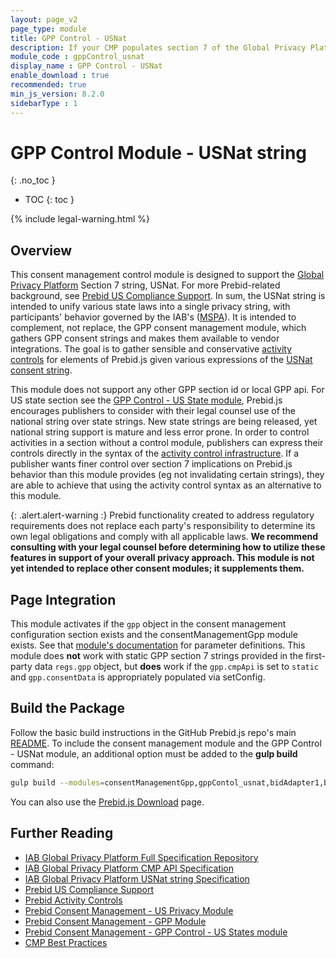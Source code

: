 ```yaml
---
layout: page_v2
page_type: module
title: GPP Control - USNat
description: If your CMP populates section 7 of the Global Privacy Platform, the USNat string, this module complements the `consentManagementGpp` module to control Prebid.js accordingly.
module_code : gppControl_usnat
display_name : GPP Control - USNat
enable_download : true
recommended: true
min_js_version: 8.2.0
sidebarType : 1
---
```


# GPP Control Module - USNat string
{: .no_toc }

- TOC
{: toc }

{% include legal-warning.html %}

## Overview

This consent management control module is designed to support the [Global Privacy Platform](https://iabtechlab.com/gpp/) Section 7 string, USNat. For more Prebid-related background, see [Prebid US Compliance Support](/features/mspa-usnat.html). In sum, the USNat string is intended to unify various state laws into a single privacy string, with participants' behavior governed by the IAB's ([MSPA](https://www.iabprivacy.com/#)). It is intended to complement, not replace, the GPP consent management module, which gathers GPP consent strings and makes them available to vendor integrations. The goal is to gather sensible and conservative [activity controls](/dev-docs/activity-controls.html) for elements of Prebid.js given various expressions of the [USNat consent string](https://github.com/InteractiveAdvertisingBureau/Global-Privacy-Platform/blob/main/Sections/US-National/IAB%20Privacy%E2%80%99s%20National%20Privacy%20Technical%20Specification.md).

This module does not support any other GPP section id or local GPP api. For US state section see the [GPP Control - US State module](/dev-docs/modules/gppControl_usstates.html), Prebid.js encourages publishers to consider with their legal counsel use of the national string over state strings. New state strings are being released, yet national string support is mature and less error prone. In order to control activities in a section without a control module, publishers can express their controls directly in the syntax of the [activity control infrastructure](/dev-docs/activity-controls.html). If a publisher wants finer control over section 7 implications on Prebid.js behavior than this module provides (eg not invalidating certain strings), they are able to achieve that using the activity control syntax as an alternative to this module.

{: .alert.alert-warning :}
Prebid functionality created to address regulatory requirements does not replace each party's responsibility to determine its own legal obligations and comply with all applicable laws. **We recommend consulting with your legal counsel before determining how to utilize these features in support of your overall privacy approach. This module is not yet intended to replace other consent modules; it supplements them.**

## Page Integration

This module activates if the `gpp` object in the consent management configuration section exists and the consentManagementGpp module exists. See that [module's documentation](/dev-docs/modules/consentManagementGpp.html) for parameter definitions. This module does **not** work with static GPP section 7 strings provided in the first-party data `regs.gpp` object, but **does** work if the `gpp.cmpApi` is set to `static` and `gpp.consentData` is appropriately populated via setConfig.

## Build the Package

Follow the basic build instructions in the GitHub Prebid.js repo's main [README](https://github.com/prebid/Prebid.js/blob/master/README.md). To include the consent management module and the GPP Control - USNat module, an additional option must be added to the **gulp build** command:

```bash
gulp build --modules=consentManagementGpp,gppContol_usnat,bidAdapter1,bidAdapter2
```

You can also use the [Prebid.js Download](/download.html) page.

## Further Reading

- [IAB Global Privacy Platform Full Specification Repository](https://github.com/InteractiveAdvertisingBureau/Global-Privacy-Platform)
- [IAB Global Privacy Platform CMP API Specification](https://github.com/InteractiveAdvertisingBureau/Global-Privacy-Platform/blob/main/Core/CMP%20API%20Specification.md)
- [IAB Global Privacy Platform USNat string Specification](https://github.com/InteractiveAdvertisingBureau/Global-Privacy-Platform/blob/main/Sections/US-National/IAB%20Privacy%E2%80%99s%20National%20Privacy%20Technical%20Specification.md)
- [Prebid US Compliance Support](/features/mspa-usnat.html)
- [Prebid Activity Controls](/dev-docs/activity-controls.html)
- [Prebid Consent Management - US Privacy Module](/dev-docs/modules/consentManagementUsp.html)
- [Prebid Consent Management - GPP Module](/dev-docs/modules/consentManagementGpp.html)
- [Prebid Consent Management - GPP Control - US States module](/dev-docs/modules/gppControl_usstates.html)
- [CMP Best Practices](https://docs.prebid.org/dev-docs/cmp-best-practices.html)
